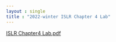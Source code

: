 ```yaml
---
layout : single
title : "2022-winter ISLR Chapter 4 Lab"
---
```


[ISLR Chapter4 Lab.pdf](https://github.com/dahye6709/dahye6709.github.io/files/8030820/ISLR.Chapter4.Lab.pdf)
